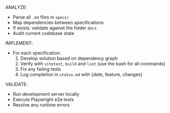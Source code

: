 ANALYZE:
- Parse all `.md` files in `specs/`
- Map dependencies between specifications
- If exists: validate against the folder `docs` 
- Audit current codebase state

IMPLEMENT:
- For each specification.
  1. Develop solution based on dependency graph
  2. Verify with `vitetest`, `build` and `lint` (use the bash for all commands)
  3. Fix any failing tests
  4. Log completion in `status.md` with {date, feature, changes}

VALIDATE:
- Run development server locally
- Execute Playwright e2e tests
- Resolve any runtime errors